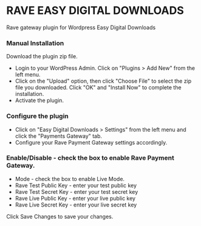 # RAVE EASY DIGITAL DOWNLOADS
Rave gateway plugin for Wordpress Easy Digital Downloads

<!-- Automatic Installation
Login to your WordPress Dashboard.
Click on "Plugins > Add New" from the left menu.
In the search box type Easy Digital Downloads Payment Gateway.
Click on Install Now on Easy Digital Downloads Payment Gateway to install the plugin on your site.
Confirm the installation.
Activate the plugin.
Click on "Easy Digital Downloads > Settings" from the left menu and click the "Payments" tab.
Click on the Rave link from the available Checkout Options
Configure your Rave Payment Gateway settings accordingly. -->

### Manual Installation
Download the plugin zip file.
- Login to your WordPress Admin. Click on "Plugins > Add New" from the left menu.
- Click on the "Upload" option, then click "Choose File" to select the zip file you downloaded. Click "OK" and "Install Now" to complete the installation.
- Activate the plugin.

### Configure the plugin
- Click on "Easy Digital Downloads > Settings" from the left menu and click the "Payments Gateway" tab.
- Configure your Rave Payment Gateway settings accordingly.

### Enable/Disable - check the box to enable Rave Payment Gateway.
- Mode - check the box to enable Live Mode.
- Rave Test Public Key - enter your test public key
- Rave Test Secret Key - enter your test secret key
- Rave Live Public Key - enter your live public key
- Rave Live Secret Key - enter your live secret key

Click Save Changes to save your changes.
